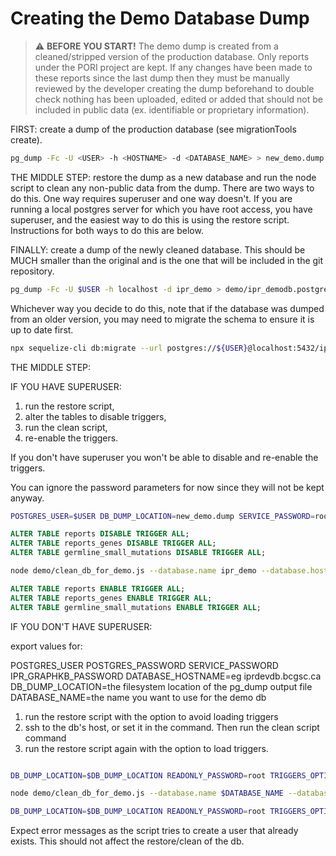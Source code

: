 # Creating the Demo Database Dump

> :warning: **BEFORE YOU START!** The demo dump is created from a cleaned/stripped version of the production database. Only reports under the PORI project are kept. If any changes have been made to these reports since the last dump then they must be manually reviewed by the developer creating the dump beforehand to double check nothing has been uploaded, edited or added that should not be included in public data (ex. identifiable or proprietary information).

FIRST: create a dump of the production database (see migrationTools create).

```bash
pg_dump -Fc -U <USER> -h <HOSTNAME> -d <DATABASE_NAME> > new_demo.dump
```

THE MIDDLE STEP: restore the dump as a new database and run the node script to clean any non-public data from the dump.
There are two ways to do this. One way requires superuser and one way doesn't. If you are running a local postgres server for which you have root access, you have superuser, and the easiest way to do this is using the restore script.
Instructions for both ways to do this are below.

FINALLY: create a dump of the newly cleaned database. This should be MUCH smaller than the original and is the one that will be included in the git repository.

```bash
pg_dump -Fc -U $USER -h localhost -d ipr_demo > demo/ipr_demodb.postgres.dump
```

Whichever way you decide to do this, note that if the database was dumped from an older version, you may need to migrate the schema to ensure it is up to date first.


```bash
npx sequelize-cli db:migrate --url postgres://${USER}@localhost:5432/ipr_demo
```

THE MIDDLE STEP:

IF YOU HAVE SUPERUSER:
1) run the restore script,
2) alter the tables to disable triggers,
3) run the clean script,
4) re-enable the triggers.

If you don't have superuser you won't be able to disable and re-enable the triggers.

You can ignore the password parameters for now since they will not be kept anyway.

```bash
POSTGRES_USER=$USER DB_DUMP_LOCATION=new_demo.dump SERVICE_PASSWORD=root READONLY_PASSWORD=root bash demo/restore_iprdb_dump.sh
```
```sql
ALTER TABLE reports DISABLE TRIGGER ALL;
ALTER TABLE reports_genes DISABLE TRIGGER ALL;
ALTER TABLE germline_small_mutations DISABLE TRIGGER ALL;
```
```bash
node demo/clean_db_for_demo.js --database.name ipr_demo --database.hostname localhost --database.password '' --graphkb.password ''
```
```sql
ALTER TABLE reports ENABLE TRIGGER ALL;
ALTER TABLE reports_genes ENABLE TRIGGER ALL;
ALTER TABLE germline_small_mutations ENABLE TRIGGER ALL;
```


IF YOU DON'T HAVE SUPERUSER:

export values for:

POSTGRES_USER
POSTGRES_PASSWORD
SERVICE_PASSWORD
IPR_GRAPHKB_PASSWORD
DATABASE_HOSTNAME=eg iprdevdb.bcgsc.ca
DB_DUMP_LOCATION=the filesystem location of the pg_dump output file
DATABASE_NAME=the name you want to use for the demo db

1) run the restore script with the option to avoid loading triggers
2) ssh to the db's host, or set it in the command. Then run the clean script command
3) run the restore script again with the option to load triggers.

```bash

DB_DUMP_LOCATION=$DB_DUMP_LOCATION READONLY_PASSWORD=root TRIGGERS_OPTION="no_triggers" bash demo/restore_iprdb_dump.sh

node demo/clean_db_for_demo.js --database.name $DATABASE_NAME --database.hostname $DATABASE_HOSTNAME

DB_DUMP_LOCATION=$DB_DUMP_LOCATION READONLY_PASSWORD=root TRIGGERS_OPTION="only_triggers" bash demo/restore_iprdb_dump.sh
```

Expect error messages as the script tries to create a user that already exists.
This should not affect the restore/clean of the db.
